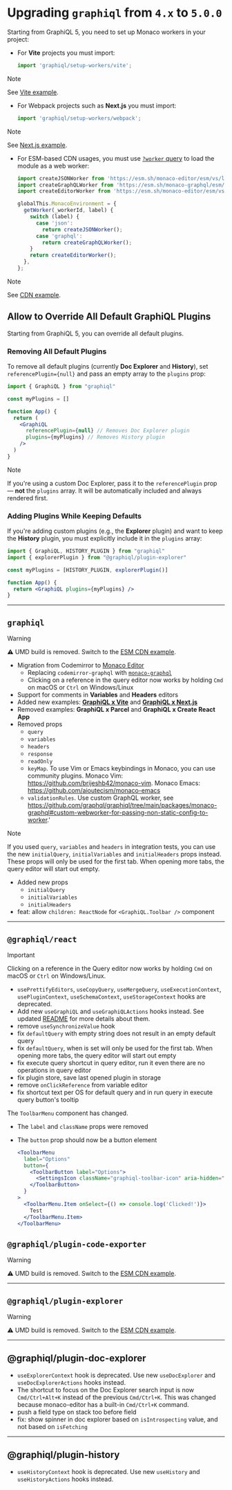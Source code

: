 # Upgrading `graphiql` from `4.x` to `5.0.0`

Starting from GraphiQL 5, you need to set up Monaco workers in your project:

- For **Vite** projects you must import:

  ```js
  import 'graphiql/setup-workers/vite';
  ```

> [!NOTE]
>
> See [Vite example](../../examples/graphiql-vite/src/App.jsx).

- For Webpack projects such as **Next.js** you must import:

  ```js
  import 'graphiql/setup-workers/webpack';
  ```

> [!NOTE]
>
> See [Next.js example](../../examples/graphiql-nextjs/src/app/page.tsx).

- For ESM-based CDN usages, you must use
  [`?worker` query](https://esm.sh/#web-worker) to load the module as a web
  worker:

  ```js
  import createJSONWorker from 'https://esm.sh/monaco-editor/esm/vs/language/json/json.worker.js?worker';
  import createGraphQLWorker from 'https://esm.sh/monaco-graphql/esm/graphql.worker.js?worker';
  import createEditorWorker from 'https://esm.sh/monaco-editor/esm/vs/editor/editor.worker.js?worker';

  globalThis.MonacoEnvironment = {
    getWorker(_workerId, label) {
      switch (label) {
        case 'json':
          return createJSONWorker();
        case 'graphql':
          return createGraphQLWorker();
      }
      return createEditorWorker();
    },
  };
  ```

> [!NOTE]
>
> See [CDN example](../../examples/graphiql-cdn/index.html).

## Allow to Override All Default GraphiQL Plugins

Starting from GraphiQL 5, you can override all default plugins.

### Removing All Default Plugins

To remove all default plugins (currently **Doc Explorer** and **History**), set
`referencePlugin={null}` and pass an empty array to the `plugins` prop:

```jsx
import { GraphiQL } from "graphiql"

const myPlugins = []

function App() {
  return (
    <GraphiQL
      referencePlugin={null} // Removes Doc Explorer plugin
      plugins={myPlugins} // Removes History plugin
    />
  )
}
```

> [!NOTE]
>
> If you're using a custom Doc Explorer, pass it to the `referencePlugin` prop —
> **not** the `plugins` array. It will be automatically included and always
> rendered first.

### Adding Plugins While Keeping Defaults

If you're adding custom plugins (e.g., the **Explorer** plugin) and want to keep
the **History** plugin, you must explicitly include it in the `plugins` array:

```jsx
import { GraphiQL, HISTORY_PLUGIN } from "graphiql"
import { explorerPlugin } from "@graphiql/plugin-explorer"

const myPlugins = [HISTORY_PLUGIN, explorerPlugin()]

function App() {
  return <GraphiQL plugins={myPlugins} />
}
```

---

## `graphiql`

> [!WARNING]
>
> ⚠️ UMD build is removed. Switch to the [ESM CDN example](../../examples/graphiql-cdn/index.html).

- Migration from Codemirror to [Monaco Editor](https://github.com/microsoft/monaco-editor)
  - Replacing `codemirror-graphql` with [`monaco-graphql`](../../packages/monaco-graphql)
  - Clicking on a reference in the query editor now works by holding `Cmd` on macOS or `Ctrl` on Windows/Linux
- Support for comments in **Variables** and **Headers** editors
- Added new examples: [**GraphiQL x Vite**](../../examples/graphiql-vite) and [**GraphiQL x Next.js**](../../examples/graphiql-nextjs)
- Removed examples: **GraphiQL x Parcel** and **GraphiQL x Create React App**
- Removed props
  - `query`
  - `variables`
  - `headers`
  - `response`
  - `readOnly`
  - `keyMap`. To use Vim or Emacs keybindings in Monaco, you can use community plugins. Monaco Vim: https://github.com/brijeshb42/monaco-vim. Monaco Emacs: https://github.com/aioutecism/monaco-emacs
  - `validationRules`. Use custom GraphQL worker, see https://github.com/graphql/graphiql/tree/main/packages/monaco-graphql#custom-webworker-for-passing-non-static-config-to-worker.'

> [!NOTE]
>
> If you used `query`, `variables` and `headers` in integration tests, you can use the new `initialQuery`,
> `initialVariables` and `initialHeaders` props instead. These props will only be used for the first tab.
> When opening more tabs, the query editor will start out empty.

- Added new props
  - `initialQuery`
  - `initialVariables`
  - `initialHeaders`
- feat: allow `children: ReactNode` for `<GraphiQL.Toolbar />` component

---

## `@graphiql/react`

> [!IMPORTANT]
> 
> Clicking on a reference in the Query editor now works by holding `Cmd` on macOS or `Ctrl` on Windows/Linux.

- `usePrettifyEditors`, `useCopyQuery`, `useMergeQuery`, `useExecutionContext`, `usePluginContext`, `useSchemaContext`, `useStorageContext` hooks are deprecated.
- Add new `useGraphiQL` and `useGraphiQLActions` hooks instead. See updated [README](../../packages/graphiql-react/README.md#available-stores) for more details about them.
- remove `useSynchronizeValue` hook
- fix `defaultQuery` with empty string does not result in an empty default query
- fix `defaultQuery`, when is set will only be used for the first tab. When opening more tabs, the query editor will start out empty
- fix execute query shortcut in query editor, run it even there are no operations in query editor
- fix plugin store, save last opened plugin in storage
- remove `onClickReference` from variable editor
- fix shortcut text per OS for default query and in run query in execute query button's tooltip

The `ToolbarMenu` component has changed.

- The `label` and `className` props were removed
- The `button` prop should now be a button element

  ```jsx
  <ToolbarMenu
    label="Options"
    button={
      <ToolbarButton label="Options">
        <SettingsIcon className="graphiql-toolbar-icon" aria-hidden="true" />
      </ToolbarButton>
    }
  >
    <ToolbarMenu.Item onSelect={() => console.log('Clicked!')}>
      Test
    </ToolbarMenu.Item>
  </ToolbarMenu>
  ```

## `@graphiql/plugin-code-exporter`

> [!WARNING]
>
> ⚠️ UMD build is removed. Switch to the [ESM CDN example](../../packages/graphiql-plugin-code-exporter/example/index.html).

---

## `@graphiql/plugin-explorer`

> [!WARNING]
>
> ⚠️ UMD build is removed. Switch to the [ESM CDN example](../../examples/graphiql-cdn/index.html).

---

## @graphiql/plugin-doc-explorer

- `useExplorerContext` hook is deprecated. Use new `useDocExplorer` and `useDocExplorerActions` hooks instead.
- The shortcut to focus on the Doc Explorer search input is now `Cmd/Ctrl+Alt+K`
  instead of the previous `Cmd/Ctrl+K`. This was changed because monaco-editor has
  a built-in `Cmd/Ctrl+K` command.
- push a field type on stack too before field
- fix: show spinner in doc explorer based on `isIntrospecting` value, and not based on `isFetching`

---

## @graphiql/plugin-history

- `useHistoryContext` hook is deprecated. Use new `useHistory` and `useHistoryActions` hooks instead.
